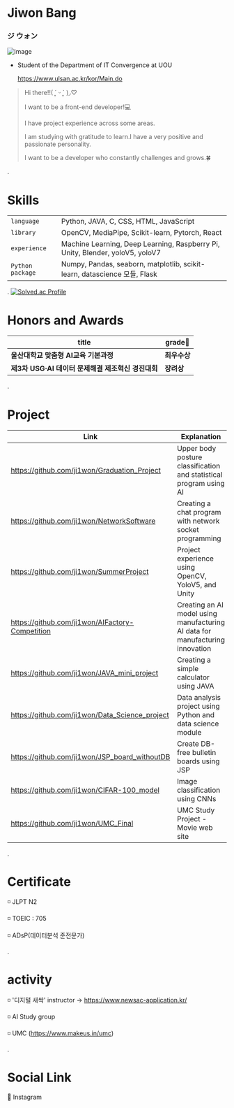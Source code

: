 # Jiwon Bang

### ジ ウォン
![image](https://github.com/ji1won/ji1won/assets/141638383/ebf48ed2-2e72-4197-bd9d-0af734603e79)

- Student of the Department of IT Convergence at UOU
    
     https://www.ulsan.ac.kr/kor/Main.do


> Hi there!!( ´͈ ᵕ `͈ )◞♡
>
> I want to be a front-end developer!💻
>
> I have project experience across some areas.
>
> I am studying with gratitude to learn.I have a very positive and passionate personality.
>
> I want to be a developer who constantly challenges and grows.🍀


.


# Skills
| | |
| ------ | ------ |
| `language` | Python, JAVA, C, CSS, HTML, JavaScript |
| `library` | OpenCV, MediaPipe, Scikit-learn, Pytorch, React |
| `experience` | Machine Learning, Deep Learning, Raspberry Pi, Unity, Blender, yoloV5, yoloV7 |
| `Python package` | Numpy, Pandas, seaborn, matplotlib, scikit-learn, datascience 모듈, Flask |


.
[![Solved.ac Profile](http://mazassumnida.wtf/api/v2/generate_badge?boj=flowing1)](https://solved.ac/flowing1/)


#  Honors and Awards 

| title | grade🏅 |
| ------ | ------ |
| **울산대학교 맞춤형 AI교육 기본과정** | **최우수상** |
| **제3차 USG·AI 데이터 문제해결 제조혁신 경진대회** | **장려상** |


.
# Project
| Link      | Explanation                                        |
| ------------ | -------------------------------------------------- |
| https://github.com/ji1won/Graduation_Project | Upper body posture classification and statistical program using AI |
| https://github.com/ji1won/NetworkSoftware | Creating a chat program with network socket programming |
| https://github.com/ji1won/SummerProject | Project experience using OpenCV, YoloV5, and Unity |
| https://github.com/ji1won/AIFactory-Competition | Creating an AI model using manufacturing AI data for manufacturing innovation |
| https://github.com/ji1won/JAVA_mini_project | Creating a simple calculator using JAVA |
| https://github.com/ji1won/Data_Science_project | Data analysis project using Python and data science module |
| https://github.com/ji1won/JSP_board_withoutDB | Create DB-free bulletin boards using JSP  |
| https://github.com/ji1won/CIFAR-100_model | Image classification using CNNs  |
| https://github.com/ji1won/UMC_Final | UMC Study Project - Movie web site |



.


# Certificate
◽ JLPT N2

◽ TOEIC : 705

◽ ADsP(데이터분석 준전문가)



.


# activity

◽ '디지털 새싹' instructor -> https://www.newsac-application.kr/

◽ AI Study group 

◽ UMC (https://www.makeus.in/umc)

.


# Social Link
🍨 Instagram 


